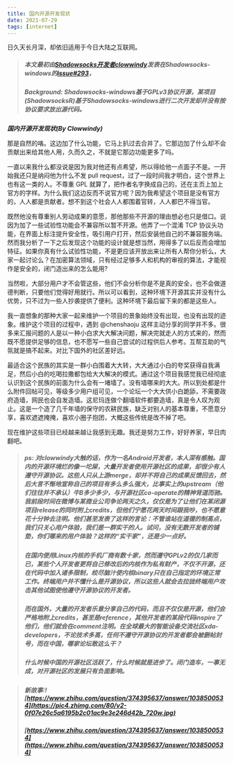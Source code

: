 ```yaml
---
title: 国内开源开发现状
date: 2021-07-29
tags: [internet]
---
```

日久天长月深，却依旧适用于今日大陆之互联网。
<!-- more -->

> ##### 本文最初由[Shadowsocks开发者clowwindy](https://github.com/clowwindy)发表在Shadowsocks-windows的[issue#293](https://github.com/shadowsocks/shadowsocks-windows/issues/293#issuecomment-132253168)，<br>
> ##### Background: Shadowsocks-windows基于GPLv3协议开源，某项目(ShadowsocksR)基于Shadowsocks-windows进行二次开发却并没有按协议要求放出源代码。

_**国内开源开发现状(By Clowwindy)**_

那是自然的咯。这边加了什么功能，它马上扒过去合并了。它那边加了什么却不会贡献出来给其他人用，久而久之，不就是它那边功能更多了吗。

一直以来我什么都没说是因为我对他还有点希望，所以得给他一点面子不是。一开始我还只是纳闷他为什么不发 pull request，过了一段时间我才明白，这个世界上也有这一类的人。不尊重 GPL 就算了，把作者名字换成自己的，还在主页上加上官方的字样。为什么我们这边反而不说官方呢？因为我希望这个项目是没有官方的，人人都是贡献者。想不到这个社会人人都围着官转，人人都巴不得当官。

既然他没有尊重别人劳动成果的意愿，那他那些不开源的理由想必也只是借口。说因为加了一些试验性功能会不兼容所以暂不开源。他弄了一个混淆 TCP 协议头功能，在界面上标注提升安全性，吸引用户打开，然后安装他自己的不兼容服务端。然而我分析了一下之后发现这个功能的设计就是想当然，用得多了以后反而会增加特征。如果你真有什么试验性功能，不是更应该开放出来让所有人帮你分析么，大家一起讨论么？在加密算法领域，只有经过足够多人和机构的审视的算法，才能视作是安全的，闭门造出来的怎么能用?

当然啦，大部分用户才不会管这些，他们不会分析你是不是真的安全，也不会做道德判断，只要他们觉得好用就行。所以可以看到，这种环境下开源其实并没有什么优势，只不过为一些人抄袭提供了便利。这种环境下最后留下来的都是这些人。

我一直想象的那种大家一起来维护一个项目的景象始终没有出现，也没有出现的迹象。维护这个项目的过程中，遇到 @chenshaoju 这样主动分享的同学并不多。很多来汇报问题的人是以一种小白求大大解决问题，解决完就走人的方式来的，然而既不愿提供足够的信息，也不愿写一些自己尝试的过程供后人参考。互帮互助的气氛就是搞不起来。对比下国外的社区差好远。

最适合这个民族的其实是一群小白围着大大转，大大通过小白的夸奖获得自我满足，然后小白的吃喝拉撒都包给大大解决的模式。通过这个项目我感觉我已经彻底认识到这个民族的前面为什么会有一堵墙了。没有墙哪来的大大。所以到处都是什么附件回帖可见，等级多少用户组可见，一个论坛一个大大供小白跪舔，不需要政府造墙，网民也会自发造墙。这尼玛连做个翻墙软件都要造墙，真是令人叹为观止。这是一个造了几千年墙的保守的农耕民族，缺乏对别人的基本尊重，不愿意分享，喜欢遮遮掩掩，喜欢小圈子抱团，大概这些传统是改不掉了吧。

现在维护这些项目已经越来越让我感到无趣。我还是努力工作，好好养家，早日肉翻吧。

>##### ps: 对clowwindy大触的话，作为一名Android开发者，本人深有感触。国内的开源环境烂的像一坨屎，大量开发者使用开源社区的成果，却很少有人遵守开源协议。这些人只从上游merge，却并不将自己的成果反馈回去，然后大言不惭地宣称自己的项目有多么多么强大，比事实上的upstream（他们往往并不承认）牛B多少多少，与开源社区co-operate的精神背道而驰。我前段时间在微博与某商业公司争论两天之久，仅仅是为了让他们在某闭源项目release的同时附上credits，但他们宁愿花两天时间跟我吵，也不愿意花十分钟去注明。他们甚至发表了这样的言论：不管谁站在道德的制高点，我们只关心用户体验，我们是一群实干的人。试问，没有无数开发者的铺垫，你们哪来的用户体验？这样的“实干家”，还是少一点好。<br>
>##### 在国内使用Linux内核的手机厂商有数十家，然而遵守GPLv2的仅几家而已，某些个人开发者更将自己修改后的内核作为私有财产，不仅不开源，还在代码中加入诸多限制，绞尽脑汁使内核binary只在自己指定的环境正常工作。终端用户并不懂什么是开源协议，所以这些人就会去拉拢终端用户攻击其他试图使他遵守开源协议的开发者。<br>
>##### 而在国外，大量的开发者乐意分享自己的代码，而且不仅仅是开源，他们会严格地附上credits，甚至是reference，其他开发者的某段代码inspire了他们，他们就会在comment注明。在全球最大的智能设备交流社区xda-developers，不论技术多高，任何不遵守开源协议的开发者都会被删帖封号，而在中国，哪家论坛敢这么干？<br>
>##### 什么时候中国的开源社区活跃了，什么时候就是进步了。闭门造车，一事无成，对开源社区的发展只有负面影响。

>##### 新故事:![https://www.zhihu.com/question/374395637/answer/1038500534](https://pic4.zhimg.com/80/v2-0f07e26c5a6195b2c01ac9e3e246d42b_720w.jpg)
>##### [https://www.zhihu.com/question/374395637/answer/1038500534](https://www.zhihu.com/question/374395637/answer/1038500534)
